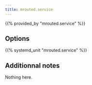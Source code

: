 ```yaml
---
title: mrouted.service
---
```


{{% provided_by "mrouted.service" %}}

## Options

{{% systemd_unit "mrouted.service" %}}

## Additionnal notes

Nothing here.